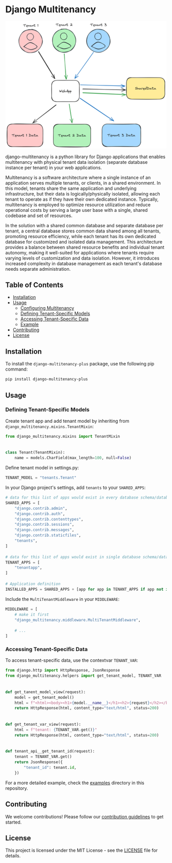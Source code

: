 # Django Multitenancy

![Django Multitenancy](django-multitenancy-arch.png)

django-multitenancy is a python library for Django applications that enables multitenancy with physical tenant data isolation (separate database instance per tenant) in your web applications. 

Multitenancy is a software architecture where a single instance of an application serves multiple tenants, or clients, in a shared environment. In this model, tenants share the same application and underlying infrastructure, but their data is logically/physically isolated, allowing each tenant to operate as if they have their own dedicated instance. Typically, multitenancy is employed to optimize resource utilization and reduce operational costs by serving a large user base with a single, shared codebase and set of resources.

In the solution with a shared common database and separate database per tenant, a central database stores common data shared among all tenants, promoting resource efficiency, while each tenant has its own dedicated database for customized and isolated data management. This architecture provides a balance between shared resource benefits and individual tenant autonomy, making it well-suited for applications where tenants require varying levels of customization and data isolation. However, it introduces increased complexity in database management as each tenant's database needs separate administration.


## Table of Contents

- [Installation](#installation)
- [Usage](#usage)
  - [Configuring Multitenancy](#configuring-multitenancy)
  - [Defining Tenant-Specific Models](#defining-tenant-specific-models)
  - [Accessing Tenant-Specific Data](#accessing-tenant-specific-data)
  - [Example](#example)
- [Contributing](#contributing)
- [License](#license)

## Installation

To install the `django-multitenancy-plus` package, use the following pip command:

```bash
pip install django-multitenancy-plus
```

## Usage

### Defining Tenant-Specific Models

Create tenant app and add tenant model by inheriting from `django_multitenancy.mixins.TenantMixin`:

```python
from django_multitenancy.mixins import TenantMixin


class Tenant(TenantMixin):
    name = models.CharField(max_length=100, null=False)
```

Define tenant model in settings.py:
```python
TENANT_MODEL = "tenants.Tenant"
```

In your Django project's settings, add `tenants` to your `SHARED_APPS`:

```python
# data for this list of apps would exist in every database schema/database instance
SHARED_APPS = [
    "django.contrib.admin",
    "django.contrib.auth",
    "django.contrib.contenttypes",
    "django.contrib.sessions",
    "django.contrib.messages",
    "django.contrib.staticfiles",
    "tenants",
]

# data for this list of apps would exist in single database schema/database instance
TENANT_APPS = [
    "tenantapp",
]

# Application definition
INSTALLED_APPS = SHARED_APPS + [app for app in TENANT_APPS if app not in SHARED_APPS]
```

Include the `MultiTenantMiddleware` in your `MIDDLEWARE`:

```python
MIDDLEWARE = [
    # make it first
    "django_multitenancy.middleware.MultiTenantMiddleware",
    
    # ...
]
```

### Accessing Tenant-Specific Data

To access tenant-specific data, use the contextvar `TENANT_VAR`:

```python
from django.http import HttpResponse, JsonResponse
from django_multitenancy.helpers import get_tenant_model, TENANT_VAR


def get_tanent_model_view(request):
    model = get_tenant_model()
    html = f"<html><body><h1>{model.__name__}</h1><h2>{request}</h2></body></html>"
    return HttpResponse(html, content_type="text/html", status=200)


def get_tenant_var_view(request):
    html = f"tenant: {TENANT_VAR.get()}"
    return HttpResponse(html, content_type="text/html", status=200)


def tenant_api__get_tenant_id(request):
    tenant = TENANT_VAR.get()
    return JsonResponse({
        "tenant_id": tenant.id,
    })
```


For a more detailed example, check the [examples](examples/) directory in this repository.

## Contributing

We welcome contributions! Please follow our [contribution guidelines](CONTRIBUTING.md) to get started.

## License

This project is licensed under the MIT License - see the [LICENSE](LICENSE) file for details.
